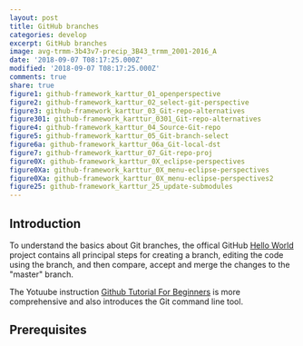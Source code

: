 ```yaml
---
layout: post
title: GitHub branches
categories: develop
excerpt: GitHub branches
image: avg-trmm-3b43v7-precip_3B43_trmm_2001-2016_A
date: '2018-09-07 T08:17:25.000Z'
modified: '2018-09-07 T08:17:25.000Z'
comments: true
share: true
figure1: github-framework_karttur_01_openperspective
figure2: github-framework_karttur_02_select-git-perspective
figure3: github-framework_karttur_03_Git-repo-alternatives
figure301: github-framework_karttur_0301_Git-repo-alternatives
figure4: github-framework_karttur_04_Source-Git-repo
figure5: github-framework_karttur_05_Git-branch-select
figure6a: github-framework_karttur_06a_Git-local-dst
figure7: github-framework_karttur_07_Git-repo-proj
figure0X: github-framework_karttur_0X_eclipse-perspectives
figure0Xa: github-framework_karttur_0X_menu-eclipse-perspectives
figure0Xa: github-framework_karttur_0X_menu-eclipse-perspectives2
figure25: github-framework_karttur_25_update-submodules
---
```


## Introduction

To understand the basics about Git branches, the offical GitHub [Hello World]() project contains all principal steps for creating a branch, editing the code using the branch, and then compare, accept and merge the changes to the "master" branch.

The Yotuube instruction [Github Tutorial For Beginners](https://www.youtube.com/watch?v=0fKg7e37bQE) is more comprehensive and also introduces the Git command line tool.


## Prerequisites
